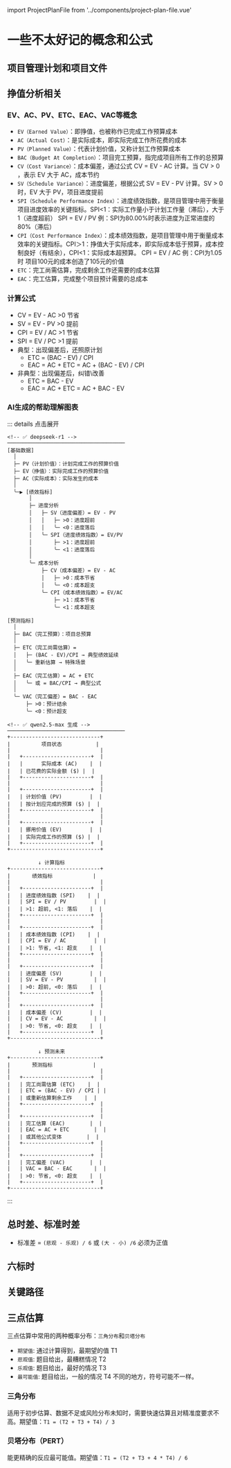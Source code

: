 import ProjectPlanFile from '../components/project-plan-file.vue'
# 一些不太好记的概念和公式

## 项目管理计划和项目文件
<ProjectPlanFile />

## 挣值分析相关
### EV、AC、PV、ETC、EAC、VAC等概念
- `EV（Earned Value）`：即挣值，也被称作已完成工作预算成本
- `AC（Actual Cost）`：是实际成本，即实际完成工作所花费的成本
- `PV（Planned Value）`：代表计划价值，又称计划工作预算成本
- `BAC（Budget At Completion）`：项目完工预算，指完成项目所有工作的总预算
- `CV（Cost Variance）`：成本偏差，通过公式 CV = EV - AC 计算。当 CV > 0 ，表示 EV 大于 AC，成本节约
- `SV（Schedule Variance）`：进度偏差，根据公式 SV = EV - PV 计算。SV > 0 时，EV 大于 PV，项目进度提前
- `SPI（Schedule Performance Index）`：进度绩效指数，是项目管理中用于衡量项目进度效率的关键指标。SPI<1：实际工作量小于计划工作量（滞后），大于1（进度超前）
SPI = EV / PV 例：SPI为80.00%时表示进度为正常进度的80%（滞后）
- `CPI（Cost Performance Index）`：成本绩效指数，是项目管理中用于衡量成本效率的关键指标。CPI＞1：挣值大于实际成本，即实际成本低于预算，成本控制良好（有结余），CPI<1：实际成本超预算。
CPI = EV / AC 例：CPI为1.05时 项目100元的成本创造了105元的价值
- `ETC`：完工尚需估算，完成剩余工作还需要的成本估算
- `EAC`：完工估算，完成整个项目预计需要的总成本

### 计算公式
- CV = EV - AC    >0 节省
- SV = EV - PV    >0 提前
- CPI = EV / AC   >1 节省
- SPI = EV / PC   >1 提前
- 典型：出现偏差后，还照原计划
  - ETC = (BAC - EV) / CPI
  - EAC = AC + ETC = AC + (BAC - EV) / CPI
- 非典型：出现偏差后，纠错\改善
  - ETC = BAC - EV
  - EAC = AC + ETC = AC + BAC - EV

### AI生成的帮助理解图表


::: details 点击展开
```
<!-- ✅ deepseek-r1 -->
──────────────────────────────────────
[基础数据]
  │
  ├─ PV（计划价值）：计划完成工作的预算价值
  ├─ EV（挣值）：实际完成工作的预算价值
  ├─ AC（实际成本）：实际发生的成本
  │
  ╰─▶ [绩效指标] 
       │
       ├─ 进度分析
       │   ├─ SV（进度偏差）= EV - PV
       │   │   ├─ >0：进度超前
       │   │   ╰─ <0：进度落后
       │   ╰─ SPI（进度绩效指数）= EV/PV
       │       ├─ >1：进度超前
       │       ╰─ <1：进度落后
       │
       ╰─ 成本分析
           ├─ CV（成本偏差）= EV - AC
           │   ├─ >0：成本节省
           │   ╰─ <0：成本超支
           ╰─ CPI（成本绩效指数）= EV/AC
               ├─ >1：成本节省
               ╰─ <1：成本超支

[预测指标]
  │
  ├─ BAC（完工预算）：项目总预算
  │
  ├─ ETC（完工尚需估算）= 
  │   ├─ (BAC - EV)/CPI → 典型绩效延续
  │   ╰─ 重新估算 → 特殊场景
  │
  ├─ EAC（完工估算）= AC + ETC
  │   ╰─ 或 = BAC/CPI → 典型公式
  │
  ╰─ VAC（完工偏差）= BAC - EAC
      ├─ >0：预计结余
      ╰─ <0：预计超支

<!-- ✅ qwen2.5-max 生成 -->
──────────────────────────────────────
+-----------------------------+
|          项目状态           |
|                             |
|   +----------------------+  |
|   |      实际成本 (AC)    |  |
|   | 已花费的实际金额 ($) |  |
|   +----------------------+  |
|                             |
|   +----------------------+  |
|   | 计划价值 (PV)         |  |
|   | 按计划应完成的预算 ($) |  |
|   +----------------------+  |
|                             |
|   +----------------------+  |
|   | 挪用价值 (EV)         |  |
|   | 实际完成工作的预算 ($) |  |
|   +----------------------+  |
+-----------------------------+

          ↓ 计算指标
+-----------------------------+
|       绩效指标             |
|                             |
|   +----------------------+  |
|   | 进度绩效指数 (SPI)    |  |
|   | SPI = EV / PV         |  |
|   | >1: 超前, <1: 落后    |  |
|   +----------------------+  |
|                             |
|   +----------------------+  |
|   | 成本绩效指数 (CPI)    |  |
|   | CPI = EV / AC         |  |
|   | >1: 节省, <1: 超支    |  |
|   +----------------------+  |
|                             |
|   +----------------------+  |
|   | 进度偏差 (SV)         |  |
|   | SV = EV - PV          |  |
|   | >0: 超前, <0: 落后    |  |
|   +----------------------+  |
|                             |
|   +----------------------+  |
|   | 成本偏差 (CV)         |  |
|   | CV = EV - AC          |  |
|   | >0: 节省, <0: 超支    |  |
|   +----------------------+  |
+-----------------------------+

          ↓ 预测未来
+-----------------------------+
|       预测指标             |
|                             |
|   +----------------------+  |
|   | 完工尚需估算 (ETC)    |  |
|   | ETC = (BAC - EV) / CPI | |
|   | 或重新估算剩余工作    |  |
|   +----------------------+  |
|                             |
|   +----------------------+  |
|   | 完工估算 (EAC)        |  |
|   | EAC = AC + ETC        |  |
|   | 或其他公式变体        |  |
|   +----------------------+  |
|                             |
|   +----------------------+  |
|   | 完工偏差 (VAC)        |  |
|   | VAC = BAC - EAC       |  |
|   | >0: 节省, <0: 超支    |  |
|   +----------------------+  |
+-----------------------------+
```
:::



## 总时差、标准时差
- 标准差 = `(悲观 - 乐观) / 6` 或 `(大 - 小) /6` 必须为正值
## 六标时

## 关键路径

## 三点估算
三点估算中常用的两种概率分布：`三角分布`和`贝塔分布`

- `期望值`: 通过计算得到，最期望的值 T1
- `悲观值`: 题目给出，最糟糕情况     T2
- `乐观值`: 题目给出，最好的情况     T3
- `最可能值`: 题目给出，一般的情况   T4
不同的地方，符号可能不一样。

### 三角分布
适用于初步估算、数据不足或风险分布未知时，需要快速估算且对精准度要求不高。期望值：`T1 = (T2 + T3 + T4) / 3`

### 贝塔分布（PERT）
能更精确的反应最可能值。期望值：`T1 = (T2 + T3 + 4 * T4) / 6`


